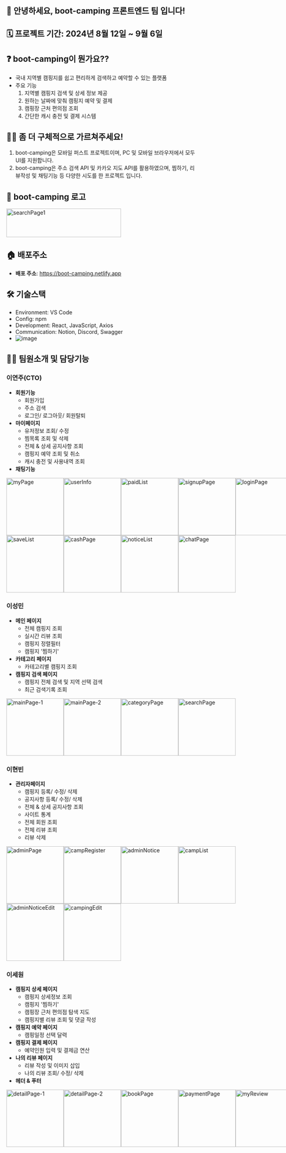 ## 🙌 안녕하세요, boot-camping 프론트엔드 팀 입니다!

## 🗓️ 프로젝트 기간: 2024년 8월 12일 ~ 9월 6일

## ❓ boot-camping이 뭔가요??

- 국내 지역별 캠핑지를 쉽고 편리하게 검색하고 예약할 수 있는 플랫폼 
- 주요 기능
  1. 지역별 캠핑지 검색 및 상세 정보 제공
  2. 원하는 날짜에 맞춰 캠핑지 예약 및 결제
  3. 캠핑장 근처 편의점 조회
  4. 간단한 캐시 충전 및 결제 시스템

## 🙋‍♀️ 좀 더 구체적으로 가르쳐주세요!

1. boot-camping은 모바일 퍼스트 프로젝트이며, PC 및 모바일 브라우저에서 모두 UI를 지원합니다. 
2. boot-camping은 주소 검색 API 및 카카오 지도 API를 활용하였으며, 찜하기, 리뷰작성 및 채팅기능 등 다양한 시도를 한 프로젝트 입니다.

## 🏁 boot-camping 로고
<img src="https://github.com/user-attachments/assets/7a51e066-f302-42b7-b8e3-e52ea500c893" alt="searchPage1" width= "300" height="75">

## 🏠 배포주소
- **배포 주소**: https://boot-camping.netlify.app

## 🛠️ 기술스택

- Environment: VS Code
- Config: npm
- Development: React, JavaScript, Axios
- Communication: Notion, Discord, Swagger
- ![image](https://github.com/user-attachments/assets/76d445b9-8aad-4c03-8635-aaaaf49bbf7e)


## 🧑‍💻 팀원소개 및 담당기능
### 이연주(CTO)
- **회원기능**
  - 회원가입
  - 주소 검색
  - 로그인/ 로그아웃/ 회원탈퇴
- **마이페이지**
  - 유저정보 조회/ 수정
  - 찜목록 조회 및 삭제
  - 전체 & 상세 공지사항 조회
  - 캠핑지 예약 조회 및 취소
  - 캐시 충전 및 사용내역 조회
- **채팅기능**

<div style="display: flex;">
  <img src="https://github.com/user-attachments/assets/77434b76-36d1-468d-b0cd-5fe2c802673e" alt="myPage" width="150">
  <img src="https://github.com/user-attachments/assets/537fec7b-14e2-4df6-8c2b-09f5e2c13c77" alt="userInfo" width="150">
  <img src="https://github.com/user-attachments/assets/a55abc1f-413c-4118-b300-5dc95b423291" alt="paidList" width="150">
  <img src="https://github.com/user-attachments/assets/0672c58d-540b-442c-b31e-fbfa66354349" alt="signupPage" width="150">
  <img src="https://github.com/user-attachments/assets/21f0548f-95af-479d-94cb-e340cf644540" alt="loginPage" width="150">
</div>

<div style="display: flex;">
  <img src="https://github.com/user-attachments/assets/e2151e0c-c276-4bfe-92c1-215211c451f6" alt="saveList" width="150">
  <img src="https://github.com/user-attachments/assets/72180924-a007-4c67-ab70-e6033ef83080" alt="cashPage" width="150">
  <img src="https://github.com/user-attachments/assets/db29a4ce-4ad2-4d34-8cc0-ec33dc2258eb" alt="noticeList" width="150">
  <img src="https://github.com/user-attachments/assets/316bc3ef-cc90-4925-bd2c-0773439d77ef" alt="chatPage" width="150">
</div>


### 이성민
- **메인 페이지**
  - 전체 캠핑지 조회
  - 실시간 리뷰 조회
  - 캠핑지 정렬필터
  - 캠핑지 '찜하기'
- **카테고리 페이지**
  - 카테고리별 캠핑지 조회
- **캠핑지 검색 페이지**
  - 캠핑지 전체 검색 및 지역 선택 검색
  - 최근 검색기록 조회
<div style="display: flex;">
  <img src="https://github.com/user-attachments/assets/42174b77-3e22-4773-86b4-e70c6c8573f9" alt="mainPage-1" width="150">
  <img src="https://github.com/user-attachments/assets/781c0801-fb98-478e-8781-feb68f6b1964" alt="mainPage-2" width="150">
  <img src="https://github.com/user-attachments/assets/13352796-664e-460a-a706-649f019e96fa" alt="categoryPage" width="150">
   <img src="https://github.com/user-attachments/assets/d19813fd-ac71-487d-8e59-6b66143243a7" alt="searchPage" width="150">
</div>


### 이현빈
- **관리자페이지**
  - 캠핑지 등록/ 수정/ 삭제
  - 공지사항 등록/ 수정/ 삭제
  - 전체 & 상세 공지사항 조회
  - 사이트 통계
  - 전체 회원 조회
  - 전체 리뷰 조회
  - 리뷰 삭제
<div style="display: flex;">
  <img src="https://github.com/user-attachments/assets/3fec7698-aecf-4bc4-9d29-1a303e407c73" alt="adminPage" width="150">
  <img src="https://github.com/user-attachments/assets/2e9b1f9f-ff09-4a64-9bc6-d8abd1eb1b24" alt="campRegister" width="150">
  <img src="https://github.com/user-attachments/assets/ccbad79a-0bab-4d0a-82af-01d92357cbda" alt="adminNotice" width="150">
  <img src="https://github.com/user-attachments/assets/bbd532f7-19d3-4e66-b383-952dc814e84b" alt="campList" width="150">
</div>
<div style="display: flex;">
  <img src="https://github.com/user-attachments/assets/b7c6c172-d6b3-4462-87a3-468d0f3f7e03" alt="adminNoticeEdit" width="150">
  <img src="https://github.com/user-attachments/assets/a3794b1b-87e9-4444-adcb-ebd3eff79905" alt="campingEdit" width="150">
</div>


### 이세원
- **캠핑지 상세 페이지**
  - 캠핑지 상세정보 조회
  - 캠핑지 '찜하기'
  - 캠핑장 근처 편의점 탐색 지도
  - 캠핑지별 리뷰 조회 및 댓글 작성
- **캠핑지 예약 페이지**
  - 캠핑일정 선택 달력
- **캠핑지 결제 페이지**
  - 예약인원 입력 및 결제금 연산
- **나의 리뷰 페이지**
  - 리뷰 작성 및 이미지 삽입
  - 나의 리뷰 조회/ 수정/ 삭제
- **헤더 & 푸터**
<div style="display: flex;">
  <img src="https://github.com/user-attachments/assets/7f6f6cba-c8a7-4242-bd36-f1397d38b1d8" alt="detailPage-1" width="150">
  <img src="https://github.com/user-attachments/assets/da973cfe-4f29-4866-ae0f-6a83482a5252" alt="detailPage-2" width="150">
  <img src="https://github.com/user-attachments/assets/af39fbe4-9ff2-4d7a-bb59-5ecfb92be70d" alt="bookPage" width="150">
  <img src="https://github.com/user-attachments/assets/eb7621e6-3695-47e2-b255-2ad79682834f" alt="paymentPage" width="150">
  <img src="https://github.com/user-attachments/assets/f793b962-1a20-448d-bb97-d6b0ca142ad8" alt="myReview" width="150">
</div>
